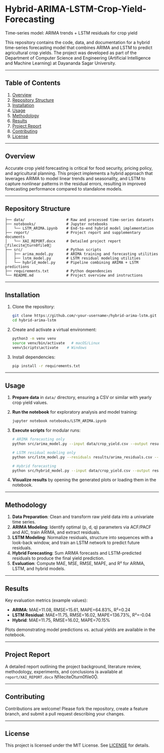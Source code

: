 # Hybrid-ARIMA-LSTM-Crop-Yield-Forecasting
Time-series model: ARIMA trends + LSTM residuals for crop yield

This repository contains the code, data, and documentation for a hybrid time-series forecasting model that combines ARIMA and LSTM to predict agricultural crop yields. The project was developed as part of the Department of Computer Science and Engineering (Artificial Intelligence and Machine Learning) at Dayananda Sagar University. 

---

## Table of Contents

1. [Overview](#overview)
2. [Repository Structure](#repository-structure)
3. [Installation](#installation)
4. [Usage](#usage)
5. [Methodology](#methodology)
6. [Results](#results)
7. [Project Report](#project-report)
8. [Contributing](#contributing)
9. [License](#license)

---

## Overview

Accurate crop yield forecasting is critical for food security, pricing policy, and agricultural planning. This project implements a hybrid approach that leverages ARIMA to model linear trends and seasonality, and LSTM to capture nonlinear patterns in the residual errors, resulting in improved forecasting performance compared to standalone models.

---

## Repository Structure

```
├── data/                   # Raw and processed time-series datasets
├── notebooks/              # Jupyter notebooks
│   └── LSTM_ARIMA.ipynb    # End-to-end hybrid model implementation
├── report/                 # Project report and supplementary documents
│   └── XAI_REPORT.docx     # Detailed project report fileciteturn0file0
├── src/                    # Python scripts
│   ├── arima_model.py      # ARIMA training and forecasting utilities
│   ├── lstm_model.py       # LSTM residual modeling utilities
│   └── hybrid_model.py     # Pipeline combining ARIMA + LSTM predictions
├── requirements.txt        # Python dependencies
└── README.md               # Project overview and instructions
```

---

## Installation

1. Clone the repository:

   ```bash
   git clone https://github.com/<your-username>/hybrid-arima-lstm.git
   cd hybrid-arima-lstm
   ```
2. Create and activate a virtual environment:

   ```bash
   python3 -m venv venv
   source venv/bin/activate   # macOS/Linux
   venv\Scripts\activate    # Windows
   ```
3. Install dependencies:

   ```bash
   pip install -r requirements.txt
   ```

---

## Usage

1. **Prepare data** in `data/` directory, ensuring a CSV or similar with yearly crop yield values.
2. **Run the notebook** for exploratory analysis and model training:

   ```bash
   jupyter notebook notebooks/LSTM_ARIMA.ipynb
   ```
3. **Execute scripts** for modular runs:

   ```bash
   # ARIMA forecasting only
   python src/arima_model.py --input data/crop_yield.csv --output results/arima_preds.csv

   # LSTM residual modeling only
   python src/lstm_model.py --residuals results/arima_residuals.csv --output results/lstm_residual_preds.csv

   # Hybrid forecasting
   python src/hybrid_model.py --input data/crop_yield.csv --output results/hybrid_forecast.csv
   ```
4. **Visualize results** by opening the generated plots or loading them in the notebook.

---

## Methodology

1. **Data Preparation**: Clean and transform raw yield data into a univariate time series.
2. **ARIMA Modeling**: Identify optimal (p, d, q) parameters via ACF/PACF and AIC, train ARIMA, and extract residuals.
3. **LSTM Modeling**: Normalize residuals, structure into sequences with a look-back window, and train an LSTM network to predict future residuals.
4. **Hybrid Forecasting**: Sum ARIMA forecasts and LSTM-predicted residuals to produce the final yield prediction.
5. **Evaluation**: Compute MAE, MSE, RMSE, MAPE, and R² for ARIMA, LSTM, and hybrid models.

---

## Results

Key evaluation metrics (example values):

* **ARIMA**: MAE=11.08, RMSE=15.61, MAPE=64.83%, R²=0.24
* **LSTM Residual**: MAE=11.75, RMSE=16.02, MAPE=136.73%, R²=-0.04
* **Hybrid**: MAE=11.75, RMSE=16.02, MAPE=70.15%

Plots demonstrating model predictions vs. actual yields are available in the notebook.

---

## Project Report

A detailed report outlining the project background, literature review, methodology, experiments, and conclusions is available at `report/XAI_REPORT.docx` fileciteturn0file0.

---

## Contributing

Contributions are welcome! Please fork the repository, create a feature branch, and submit a pull request describing your changes.

---

## License

This project is licensed under the MIT License. See [LICENSE](LICENSE) for details.
